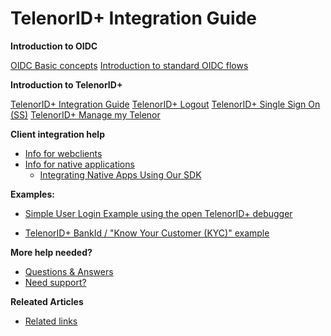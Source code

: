 # TelenorID\+ Integration Guide

__Introduction to OIDC__

[OIDC Basic concepts](OIDC_basics.md)
[Introduction to standard OIDC flows](TelenorID_Plus_-_standard_oidc_flows.md)

__Introduction to TelenorID\+__

[TelenorID\+ Integration Guide](TelenorID_Plus_-_integration_guide.md)
[TelenorID\+ Logout](TelenorID_Plus_-_logout.md)
[TelenorID\+ Single Sign On (SS)](TelenorID_Plus_-_SSO.md)
[TelenorID\+ Manage my Telenor](TelenorID_Plus_-TelennorID_Plus_-_ManageMyTelenor.md)



__Client integration help__

* [Info for webclients](TelenorID_Plus_-_WebClients.md)
* [Info for native applications](TelenorID_Plus_-_NativeClients.md)
  * [Integrating Native Apps Using Our SDK](TelenorID_Plus_-_telenorid_from_sdk.md)
  
__Examples:__

 * [Simple User Login Example using the open TelenorID\+ debugger](TelenorID_Plus_-_user_login_-_integration_example_step_by_step.md)

 * [TelenorID\+ BankId / "Know Your Customer (KYC)" example](TelenorID_Plus_-_kyc_bankid_-_integration_example_step_by_step.md)

__More help needed?__

 * [Questions & Answers](TelenorID_Plus_-_QandA.md)
 * [Need support?](TelenorID_Plus_-_help.md)


__Releated Articles__

 * [Related links](RelatedArticles.md)